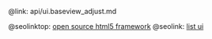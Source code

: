@link: api/ui.baseview_adjust.md

@seolinktop: [open source html5 framework](https://webix.com)
@seolink: [list ui](https://webix.com/widget/list/)